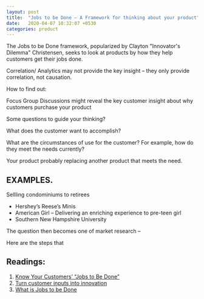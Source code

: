 ```yaml
---
layout: post
title:  "Jobs to be Done – A Framework for thinking about your product"
date:   2020-04-07 10:32:07 +0530
categories: product
---
```


The Jobs to be Done framework, popularized by Clayton "Innovator's Dilemma" Christensen, seeks to look at products by how they help customers get their jobs done.

Correlation/ Analytics may not provide the key insight – they only provide correlation, not causation.  

How to find out:  

Focus Group Discussions might reveal the key customer insight about why customers purchase your product  

Some questions to guide your thinking?  

What does the customer want to accomplish?  

What are the circumstances of use for the customer? For example, how do they meet the needs currently?  

Your product probably replacing another product that meets the need.  

## EXAMPLES. 

Sellling condominiums to retirees  
- Hershey’s Reese’s Minis  
- American Girl – Delivering an enriching experience to pre-teen girl  
- Southern New Hampshire University  

The question then becomes one of market research –  

Here are the steps that  
## Readings:  

1. [Know Your Customers’ “Jobs to Be Done”](https://hbr.org/2016/09/know-your-customers-jobs-to-be-done)
2. [Turn customer inputs into innovation](https://hbr.org/2002/01/turn-customer-input-into-innovation)
3. [What is Jobs to be Done](https://jtbd.info/2-what-is-jobs-to-be-done-jtbd-796b82081cca)
